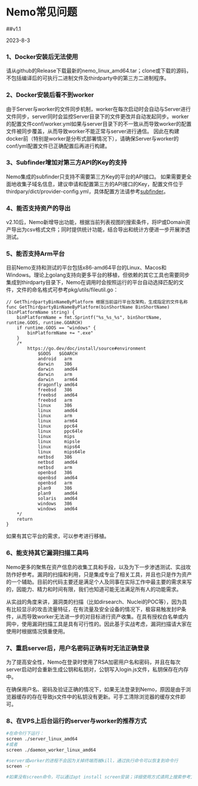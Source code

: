 # Nemo常见问题

##v1.1

2023-8-3

### 1、Docker安装后无法使用

请从github的Release下载最新的nemo_linux_amd64.tar；clone或下载的源码，不包括编译后的可执行二进制文件及thirdparty中的第三方二进制程序。

### 2、Docker安装后看不到worker

由于Server与worker的文件同步机制，worker在每次启动时会自动与Server进行文件同步，server同时会监控Server目录下的文件更改并自动发起同步。worker的配置文件conf/worker.yml如果与server目录下的不一致从而导致worker的配置文件被同步覆盖，从而导致worker不能正常与server进行通信。
因此在构建docker前（特别是worker是分布式部署情况下），请确保Server与worker的conf/yml配置文件已正确配置后再进行构建。

### 3、Subfinder增加对第三方API的Key的支持

Nemo集成的subfinder只支持不需要第三方Key的平台的API接口。
如果需要更全面地收集子域名信息，建议申请和配置第三方的API接口的Key，配置文件位于thirdpary/dict/provider-config.yml，具体配置方法请参考[subfinder](https://github.com/projectdiscovery/subfinder)。

### 4、能否支持资产的导出

v2.10后，Nemo新增导出功能，根据当前列表视图的搜索条件，将IP或Domain资产导出为csv格式文件；同时提供统计功能，结合导出和统计方便进一步开展渗透测试。

### 5、能否支持Arm平台

目前Nemo支持和测试的平台包括x86-amd64平台的Linux、Macos和Windows。理论上golang支持向更多平台的移植，但依赖的其它工具也需要同步集成到thirdparty目录下，Nemo在调用时会按照运行的平台自动选择匹配的文件，文件的命名格式可参考pkg/utils/fileutil.go：
```golang
// GetThirdpartyBinNameByPlatform 根据当前运行平台及架构，生成指定的文件名称
func GetThirdpartyBinNameByPlatform(binShortName BinShortName) (binPlatformName string) {
	binPlatformName = fmt.Sprintf("%s_%s_%s", binShortName, runtime.GOOS, runtime.GOARCH)
	if runtime.GOOS == "windows" {
		binPlatformName += ".exe"
	}
	/*
		https://go.dev/doc/install/source#environment
			$GOOS	$GOARCH
			android   arm
			darwin    386
			darwin    amd64
			darwin    arm
			darwin    arm64
			dragonfly amd64
			freebsd   386
			freebsd   amd64
			freebsd   arm
			linux     386
			linux     amd64
			linux     arm
			linux     arm64
			linux     ppc64
			linux     ppc64le
			linux     mips
			linux     mipsle
			linux     mips64
			linux     mips64le
			netbsd    386
			netbsd    amd64
			netbsd    arm
			openbsd   386
			openbsd   amd64
			openbsd   arm
			plan9     386
			plan9     amd64
			solaris   amd64
			windows   386
			windows   amd64
	*/
	return
}
```

如果有其它平台的需求，可以参考进行移植。

### 6、能支持其它漏洞扫描工具吗

Nemo更多的聚焦在资产信息的收集工具和手段，以及为下一步渗透测试、实战攻防作好参考。漏洞的扫描和利用，只是集成专业了相关工具，并且也只是作为资产的一个辅助。目前的代码主要还是满足个人及同事在实际工作中最主要的需求来写的，因能力、精力和时间有限，我们也知道可能无法满足所有人的功能需求。

从实战的角度来讲，漏洞类的扫描（比如dirsearch、Nuclei的POC等），因为具有比较显示的攻击流量特征，在有流量及安全设备的情况下，极容易触发封IP条件，从而导致worker无法进一步的对目标进行资产收集。在具有授权白名单或内网中，使用漏洞扫描工具是具有可行性的。因此基于实战考虑，漏洞扫描请大家在使用时根据情况慎重使用。

### 7、重启server后，用户名密码正确有时无法正确登录

为了提高安全性，Nemo在登录时使用了RSA加密用户名和密码，并且在每次server启动时会重新生成公钥和私钥对，公钥写入login.js文件，私钥保存在内存中。

在确保用户名、密码及验证正确的情况下，如果无法登录到Nemo，原因是由于浏览器缓存的存在导致js文件中的私钥没有更新。可手工清除浏览器的缓存文件即可。

### 8、在VPS上后台运行的server与worker的推荐方式

```bash
#在命令行下运行：
screen ./server_linux_amd64
#或者
screen ./daemon_worker_linux_amd64

#server或worker的进程不会因为关掉终端而被kill，通过执行命令可以恢复到命令行
screen -r

#如果没有screen命令，可以通过apt install screen安装；详细使用方式请网上搜索参考文档。
```
